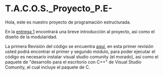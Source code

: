 # T.A.C.O.S._Proyecto_P.E-
Hola, este es nuestro proyecto de programación estructurada.

En la [entrega 1](https://github.com/soy-russ-bp/T.A.C.O.S._Proyecto_P.E-/blob/Revisi%C3%B3n-0/Entrega1_M%C3%B3dulos.pdf) encontrará una breve introducción al proyecto, así como el diseño de la modularidad.

La primera Revisión del código se encuentra [aquí](https://github.com/soy-russ-bp/T.A.C.O.S._Proyecto_P.E-/blob/Revisi%C3%B3n-1/README.md), en esta primer revisión usted podrá encontrar el primer y segundo módulo, para poder ejecutar el código es necesario instalar visual studio comunity (el morado), así como el paquete de "desarrollo para el escritorio con C++" de Visual Studio Comunity, el cual incluye el paquete de C.

